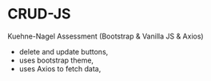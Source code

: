 # CRUD-JS
Kuehne-Nagel Assessment (Bootstrap & Vanilla JS & Axios)

* delete and update buttons, 
* uses bootstrap theme,
* uses Axios to fetch data,